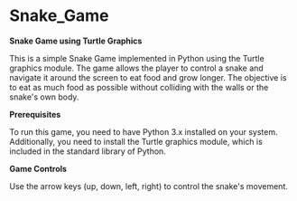 # Snake_Game
**Snake Game using Turtle Graphics**

This is a simple Snake Game implemented in Python using the Turtle graphics module. The game allows the player to control a snake and navigate it around the screen to eat food and grow longer. The objective is to eat as much food as possible without colliding with the walls or the snake's own body.

**Prerequisites**

To run this game, you need to have Python 3.x installed on your system. Additionally, you need to install the Turtle graphics module, which is included in the standard library of Python.

**Game Controls**

Use the arrow keys (up, down, left, right) to control the snake's movement.
